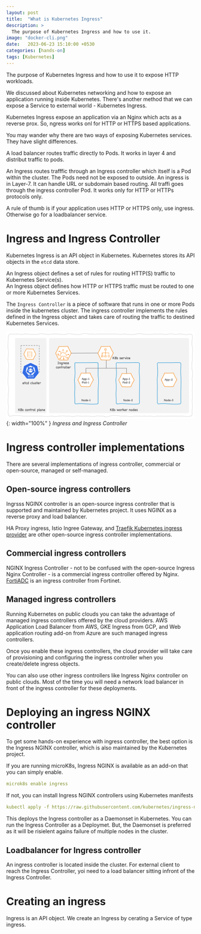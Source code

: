 ```yaml
---
layout: post
title:  "What is Kubernetes Ingress"
description: > 
  The purpose of Kubernetes Ingress and how to use it.
image: "docker-cli.png"
date:   2023-06-23 15:10:00 +0530
categories: [hands-on]
tags: [Kubernetes]
---
```


<div class="header-highlight">
The purpose of Kubernetes Ingress and how to use it to expose HTTP workloads.
</div>

We discussed about Kubernetes networking and how to expose an application running inside Kubernetes. 
There's another method that we can expose a Service to external world - Kubernetes Ingress.

Kubernetes Ingress expose an application via an Nginx which acts as a reverse prox. So, ngress works onl for HTTP or HTTPS based applications. 

You may wander why there are two ways of exposing Kubernetes services. 
They have slight differences.

A load balancer routes traffic directly to Pods. It works in layer 4 and distribut traffic to pods.

An Ingress routes trafffic through an Ingress controller which itself is a Pod within the cluster. The Pods need not be exposed to outside. 
An ingress is in  Layer-7. It can handle URL or subdomain based routing. All traffi goes through the ingress controller Pod. It works only for HTTP or HTTPs protocols only.

A rule of thumb is if your application uses HTTP or HTTPS only, use ingress. Otherwise go for a loadbalancer service.

# Ingress and Ingress Controller

Kubernetes Ingress is an API object in Kubernetes. Kubernetes stores its API objects in the `etcd` data store.

<div class="inline-highlight">
An Ingress object defines a set of rules for routing HTTP(S) traffic to Kubernetes Service(s).
</div>
An Ingress object defines how HTTP or HTTPS traffic must be routed to one or more Kubernetes Services.

The `Ingress Controller` is a piece of software that runs in one or more Pods inside the kubernetes cluster. The ingress controller implements the rules defined in the Ingress object and takes care of routing the traffic to destined Kubernetes Services.

![Ingress and Ingress Controller](/assets/images/k8s-ingress-api-object.png){: width="100%" }
*Ingress and Ingress Controller*

# Ingress controller implementations
There are several implementations of ingress controller, commercial or open-source, managed or self-managed.

## Open-source ingress controllers

Ingrsss NGINX controller is an open-source ingress controller that is supported and maintained by Kubernetes project. It uses NGINX as a reverse proxy and load balancer. 

HA Proxy ingress, Istio Ingree Gateway, and [Traefik Kubernetes ingress provider][traefik] are other open-source ingress controller implementations.

## Commercial ingress controllers

NGINX Ingress Controller - not to be confused with the open-source Ingress Nginx Controller - is a commercial ingress controller offered by Nginx. [FortiADC] is an ingress controller from Fortinet.

## Managed ingress controllers 

Running Kubernetes on public clouds you can take the advantage of managed ingress controllers offered by the cloud providers. AWS Application Load Balancer from AWS, GKE Ingress from GCP, and Web application routing add-on from Azure are such managed ingress controllers.

Once you enable these ingress controllers, the cloud provider will take care of provisioning and configuring the ingress controller when you create/delete ingress objects.

You can also use other ingress controllers like Ingress Nginx controller on public clouds. Most of the time you will need a network load balancer in front of the ingress controller for these deployments.


# Deploying an ingress NGINX controller
To get some hands-on experience with ingress controller, the best option is the Ingress NGINX controller, which is also maintained by the Kubernetes project.

If you are running microK8s, Ingress NGINX is available as an add-on that you can simply enable.
```yaml
microk8s enable ingress
```

If not, you can install Ingress NGINX controllers using Kubernetes manifests
```yaml
kubectl apply -f https://raw.githubusercontent.com/kubernetes/ingress-nginx/controller-v1.8.0/deploy/static/provider/cloud/deploy.yaml
```

This deploys the Ingress controller as a Daemonset in Kubernetes. You can run the Ingress Controller as a Deploymet. But, the Daemonset is preferred as it will be risielent agains failure of multiple nodes in the cluster.

## Loadbalancer for Ingress controller

An ingress controller is located inside the cluster. For external client to reach the Ingress Controller, yoi need to a load balancer sitting infront of the Ingress Controller.

# Creating an ingress
Ingress is an API object. We create an Ingress by cerating a Service of type ingress.



[ingress-nginx]: https://github.com/kubernetes/ingress-nginx
[traefik]: https://doc.traefik.io/traefik/providers/kubernetes-ingress/
[nginx-ingress]: https://www.nginx.com/products/nginx-ingress-controller/
[FortiADC]: https://docs.fortinet.com/document/fortiadc/7.0.0/fortiadc-ingress-controller-1-0/742835/fortiadc-ingress-controller-overview
[ha-proxy]: https://haproxy-ingress.github.io

